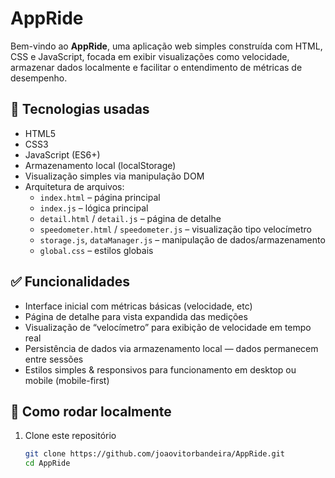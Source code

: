 # AppRide

Bem-vindo ao **AppRide**, uma aplicação web simples construída com HTML, CSS e JavaScript, focada em exibir visualizações como velocidade, armazenar dados localmente e facilitar o entendimento de métricas de desempenho.

## 🧰 Tecnologias usadas

- HTML5  
- CSS3  
- JavaScript (ES6+)  
- Armazenamento local (localStorage)  
- Visualização simples via manipulação DOM 
- Arquitetura de arquivos:
  - `index.html` – página principal  
  - `index.js` – lógica principal  
  - `detail.html` / `detail.js` – página de detalhe  
  - `speedometer.html` / `speedometer.js` – visualização tipo velocímetro  
  - `storage.js`, `dataManager.js` – manipulação de dados/armazenamento  
  - `global.css` – estilos globais  

## ✅ Funcionalidades

- Interface inicial com métricas básicas (velocidade, etc)  
- Página de detalhe para vista expandida das medições  
- Visualização de “velocímetro” para exibição de velocidade em tempo real  
- Persistência de dados via armazenamento local — dados permanecem entre sessões  
- Estilos simples & responsivos para funcionamento em desktop ou mobile  (mobile-first)

## 🚀 Como rodar localmente

1. Clone este repositório  
   ```bash
   git clone https://github.com/joaovitorbandeira/AppRide.git
   cd AppRide
